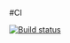 #CI

[![Build status](https://ci.appveyor.com/api/projects/status/93js64o6kq34p3g2?svg=true)](https://ci.appveyor.com/project/dmitry-izjurov/ajs-homeworks-unit-functions-6tyww)
